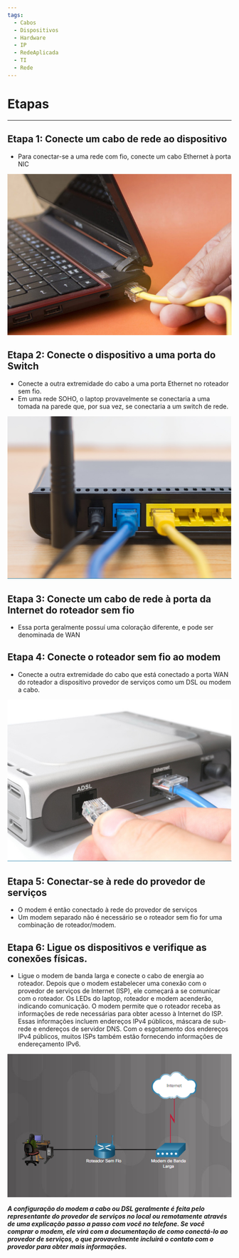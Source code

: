 ```yaml
---
tags:
  - Cabos
  - Dispositivos
  - Hardware
  - IP
  - RedeAplicada
  - TI
  - Rede
---
```

# Etapas
---

## Etapa 1: Conecte um cabo de rede ao dispositivo

- Para conectar-se a uma rede com fio, conecte um cabo Ethernet à porta NIC

![](./img/Pasted%20image%2020240304112806%201.png)

## Etapa 2: Conecte o dispositivo a uma porta do Switch

- Conecte a outra extremidade do cabo a uma porta Ethernet no roteador sem fio.
- Em uma rede SOHO, o laptop provavelmente se conectaria a uma tomada na parede que, por sua vez, se conectaria a um switch de rede.

![](./img/Pasted%20image%2020240304112936%201.png)

## Etapa 3: Conecte um cabo de rede à porta da Internet do roteador sem fio

- Essa porta geralmente possuí uma coloração diferente, e pode ser denominada de WAN

## Etapa 4: Conecte o roteador sem fio ao modem

- Conecte a outra extremidade do cabo que está conectado a porta WAN do roteador a dispositivo provedor de serviços como um DSL ou modem a cabo.

![](./img/Pasted%20image%2020240304113146%201.png)

## Etapa 5: Conectar-se à rede do provedor de serviços

- O modem é então conectado à rede do provedor de serviços
- Um modem separado não é necessário se o roteador sem fio for uma combinação de roteador/modem.

## Etapa 6: Ligue os dispositivos e verifique as conexões físicas.

- Ligue o modem de banda larga e conecte o cabo de energia ao roteador. Depois que o modem estabelecer uma conexão com o provedor de serviços de Internet (ISP), ele começará a se comunicar com o roteador. Os LEDs do laptop, roteador e modem acenderão, indicando comunicação. O modem permite que o roteador receba as informações de rede necessárias para obter acesso à Internet do ISP. Essas informações incluem endereços IPv4 públicos, máscara de sub-rede e endereços de servidor DNS. Com o esgotamento dos endereços IPv4 públicos, muitos ISPs também estão fornecendo informações de endereçamento IPv6.

![](./img/Pasted%20image%2020240304113319%201.png)

***A configuração do modem a cabo ou DSL geralmente é feita pelo representante do provedor de serviços no local ou remotamente através de uma explicação passo a passo com você no telefone. Se você comprar o modem, ele virá com a documentação de como conectá-lo ao provedor de serviços, o que provavelmente incluirá o contato com o provedor para obter mais informações.***
